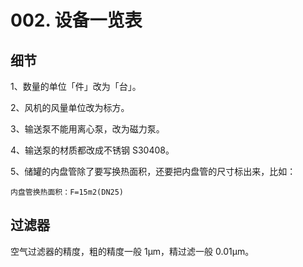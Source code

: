 # 002. 设备一览表

## 细节
1、数量的单位「件」改为「台」。

2、风机的风量单位改为标方。

3、输送泵不能用离心泵，改为磁力泵。

4、输送泵的材质都改成不锈钢 S30408。

5、储罐的内盘管除了要写换热面积，还要把内盘管的尺寸标出来，比如：

	内盘管换热面积：F=15m2(DN25)



## 过滤器

空气过滤器的精度，粗的精度一般 1μm，精过滤一般 0.01μm。
